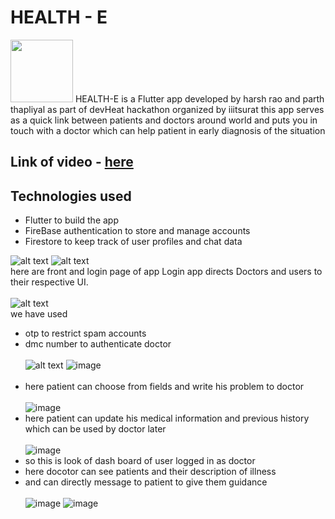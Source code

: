 # HEALTH - E
<img src="https://i.imgur.com/Psax3Iq.png" width="100" height="100"/> 
HEALTH-E is a Flutter app developed by harsh rao and parth thapliyal as part of devHeat hackathon organized by iiitsurat
this app serves as a quick link between patients and doctors around world and puts you in touch with a doctor which can help patient in early diagnosis of the situation

## Link of video - [here](https://drive.google.com/folderview?id=1Yrf3RDyX2q-gqVH3Is8eEKOcgtgkyynP)

## Technologies used
- Flutter to build the app
- FireBase authentication to store and manage accounts
- Firestore to keep track of user profiles and chat data

![alt text](https://i.imgur.com/H3qg6nJ.png) ![alt text](https://i.imgur.com/DmDu30X.png)<br />
here are front and login page of app Login app directs Doctors and users to their respective UI.<br /><br />
![alt text](https://i.imgur.com/TnLVTB2.png)<br />
we have used <br />
- otp to restrict spam accounts
- dmc number to authenticate doctor
  <br /><br />
  ![alt text](https://i.imgur.com/gCwBrYo.png) ![image](https://user-images.githubusercontent.com/75796695/141695211-31c16f49-297e-49d6-b700-b077ffb4f4dd.png)
  <br /><br />
- here patient can choose from fields and write his problem to doctor
  <br /><br />
  ![image](https://user-images.githubusercontent.com/75796695/141695271-5b8feb07-bb6e-435a-8ac3-ed6629798dbb.png)
- here patient can update his medical information and previous history which can be used by doctor later
  <br /><br />
  ![image](https://user-images.githubusercontent.com/75796695/141695416-08476a2d-6fcd-47e0-b0ef-c69640687f25.png)
- so this is look of dash board of user logged in as doctor
- here docotor can see patients and their description of illness
- and can directly message to patient to give them guidance
  <br /><br />
  ![image](https://user-images.githubusercontent.com/75796695/141695541-6e5a5d1d-55a4-4700-94db-daab80755989.png)
  ![image](https://user-images.githubusercontent.com/75796695/141695585-1c0569f2-9e67-4323-be82-639529157eff.png)
  <br /><br />

